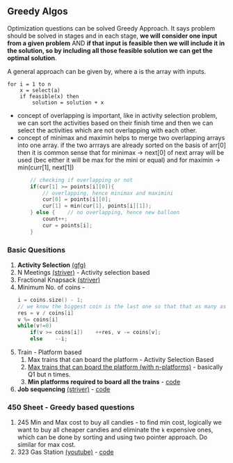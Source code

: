 ## Greedy Algos
Optimization questions can be solved Greedy Approach. It says problem should be solved in stages and in each stage, __we will consider one input from a given problem__ AND __if that input is feasible then we will include it in the solution, so by including all those feasible solution we can get the optimal solution__.

A general approach can be given by, where a is the array with inputs. 
```
for i = 1 to n 
    x = select(a)
    if feasible(x) then
        solution = solution + x
```
<!-- - converting arrays to a structure and `comparators` for sorting structure -->

- concept of overlapping is important, like in activity selection problem, we can sort the activities based on their finish time and then we can select the activities which are not overlapping with each other.
- concept of minimax and maximin helps to merge two overlapping arrays into one array. if the two arrrays are already sorted on the basis of arr[0] then it is common sense that for minimax -> next[0] of next array will be used (bec either it will be max for the mini or equal) and for maximin -> min(curr[1], next[1])
    ```cpp
        // checking if overlapping or not
        if(cur[1] >= points[i][0]){
            // overlapping, hence minimax and maximini
            cur[0] = points[i][0];
            cur[1] = min(cur[1], points[i][1]);
        } else {    // no overlapping, hence new balloon
            count++;
            cur = points[i];
        }
    ```

### Basic Quesitions
1. __Activity Selection__ [(gfg)](https://www.geeksforgeeks.org/activity-selection-problem-greedy-algo-1/)
1. N Meetings [(striver)](https://takeuforward.org/data-structure/n-meetings-in-one-room/) - Activity selection based
1. Fractional Knapsack [(striver)](https://takeuforward.org/data-structure/fractional-knapsack-problem-greedy-approach/)
1. Minimum No. of coins -
    ```cpp
    i = coins.size() - 1;
    // we know the biggest coin is the last one so that that as many as possible
    res = v / coins[i]    
    v %= coins[i]    
    while(v!=0)
        if(v >= coins[i])    ++res, v -= coins[v];
        else    --i;
    ``` 
1. Train - Platform based
    1. Max trains that can board the platform - Activity Selection Based
    1. [Max trains that can board the platform (with n-platforms)](https://www.geeksforgeeks.org/maximum-trains-stoppage-can-provided/) - basically Q1 but n times. 
    1. __Min platforms required to board all the trains__ - [code](greedy/min_platforms.cpp)
1. __Job sequencing__ [(striver)](https://takeuforward.org/data-structure/job-sequencing-problem/) - [code](greedy/job_sq.cpp)

### 450 Sheet - Greedy based questions
1. 245 Min and Max cost to buy all candies - to find min cost, logically we want to buy all cheaper candies and eliminate the `k` expensive ones, which can be done by sorting and using two pointer approach. Do similar for max cost. 
1. 323 Gas Station [(youtube)](https://www.youtube.com/watch?v=7WYwqvOSaa8&ab_channel=CodeLibrary-byYogesh%26Shailesh) - [code](greedy/gas_stn.cpp)


